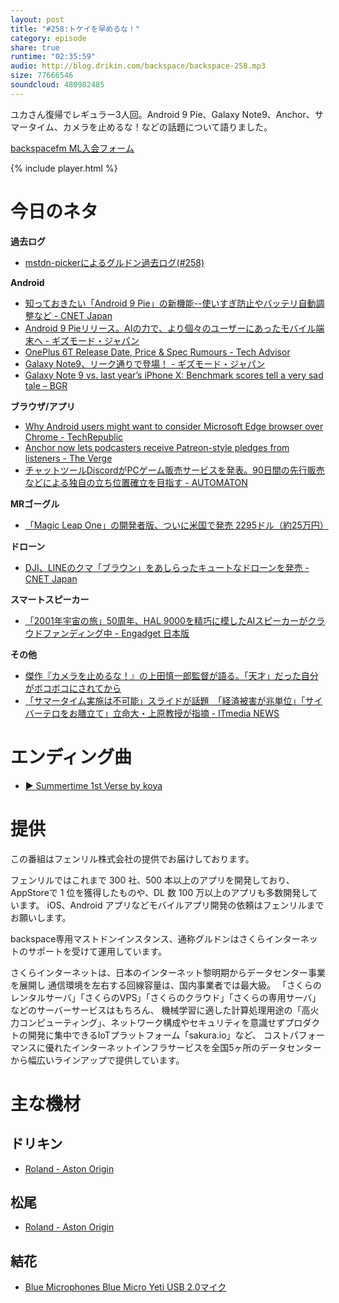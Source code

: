 ```yaml
---
layout: post
title: "#258:トケイを早めるな！"
category: episode
share: true
runtime: "02:35:59"
audio: http://blog.drikin.com/backspace/backspace-258.mp3
size: 77666546
soundcloud: 480982485
---
```


ユカさん復帰でレギュラー3人回。Android 9 Pie、Galaxy Note9、Anchor、サマータイム、カメラを止めるな！などの話題について語りました。

[backspacefm ML入会フォーム](http://backspace.us11.list-manage.com/subscribe?u=09c933bd3997c1d16dbed156a&id=84b6529b91)

{% include player.html %}

# 今日のネタ
**過去ログ**
* [mstdn-pickerによるグルドン過去ログ(#258)](https://rbtnn.github.io/mstdn-picker/?instance=mstdn.guru&since_id=100529648605386153&max_id=100530275145656276)

**Android**
* [知っておきたい「Android 9 Pie」の新機能--使いすぎ防止やバッテリ自動調整など - CNET Japan](https://japan.cnet.com/article/35123757/)
* [Android 9 Pieリリース。AIの力で、より個々のユーザーにあったモバイル端末へ - ギズモード・ジャパン](https://www.gizmodo.jp/2018/08/android-pie-released.html)
* [OnePlus 6T Release Date, Price & Spec Rumours - Tech Advisor](https://www.techadvisor.co.uk/new-product/mobile-phone/oneplus-6t-3680024/)
* [Galaxy Note9、リーク通りで登場！ - ギズモード・ジャパン](https://www.gizmodo.jp/2018/08/samsung-galaxy-note-9-launch.html)
* [Galaxy Note 9 vs. last year’s iPhone X: Benchmark scores tell a very sad tale – BGR](https://bgr.com/2018/08/10/galaxy-note-9-vs-iphone-x-comparison-benchmarks-oops/)

**ブラウザ/アプリ**
* [Why Android users might want to consider Microsoft Edge browser over Chrome - TechRepublic](https://www.techrepublic.com/article/why-android-users-might-want-to-consider-microsoft-edge-browser-over-chrome/)
* [Anchor now lets podcasters receive Patreon-style pledges from listeners - The Verge](https://www.theverge.com/2018/8/9/17660242/anchor-listener-support-pledge-feature)
* [チャットツールDiscordがPCゲーム販売サービスを発表。90日間の先行販売などによる独自の立ち位置確立を目指す - AUTOMATON](https://jp.automaton.am/articles/newsjp/20180811-73997/)

**MRゴーグル**
* [「Magic Leap One」の開発者版、ついに米国で発売 2295ドル（約25万円）](http://www.itmedia.co.jp/news/articles/1808/09/news058.html)

**ドローン**
* [DJI、LINEのクマ「ブラウン」をあしらったキュートなドローンを発売 - CNET Japan](https://japan.cnet.com/article/35123637/)

**スマートスピーカー**
* [「2001年宇宙の旅」50周年、HAL 9000を精巧に模したAIスピーカーがクラウドファンディング中 - Engadget 日本版](https://japanese.engadget.com/2018/08/02/2001-50-hal-9000-ai/)

**その他**
* [傑作『カメラを止めるな！』の上田慎一郎監督が語る。「天才」だった自分がボコボコにされてから](https://www.huffingtonpost.jp/2018/08/08/one-cut-of-the-dead-shinichiro-ueda_a_23497997/)
* [「サマータイム実施は不可能」スライドが話題　「経済被害が兆単位」「サイバーテロをお膳立て」立命大・上原教授が指摘 - ITmedia NEWS](http://www.itmedia.co.jp/news/articles/1808/10/news090.html)

# エンディング曲
* [▶ Summertime 1st Verse by koya](https://soundcloud.com/koya/summertime-1st-verse)

# 提供

この番組はフェンリル株式会社の提供でお届けしております。

フェンリルではこれまで 300 社、500 本以上のアプリを開発しており、AppStoreで 1 位を獲得したものや、DL 数 100 万以上のアプリも多数開発しています。
iOS、Android アプリなどモバイルアプリ開発の依頼はフェンリルまでお願いします。

backspace専用マストドンインスタンス、通称グルドンはさくらインターネットのサポートを受けて運用しています。

さくらインターネットは、日本のインターネット黎明期からデータセンター事業を展開し
通信環境を左右する回線容量は、国内事業者では最大級。
「さくらのレンタルサーバ」「さくらのVPS」「さくらのクラウド」「さくらの専用サーバ」などのサーバーサービスはもちろん、
機械学習に適した計算処理用途の「高火力コンピューティング」、ネットワーク構成やセキュリティを意識せずプロダクトの開発に集中できるIoTプラットフォーム「sakura.io」など、
コストパフォーマンスに優れたインターネットインフラサービスを全国5ヶ所のデータセンターから幅広いラインアップで提供しています。

# 主な機材

## ドリキン
* [Roland - Aston Origin](http://amzn.asia/1OwAZ0w)

## 松尾
* [Roland - Aston Origin](http://amzn.asia/1OwAZ0w)

## 結花
* [Blue Microphones Blue Micro Yeti USB 2.0マイク](http://www.bluedesigns.jp/products/yeti/)
